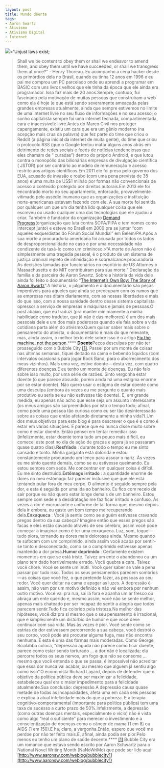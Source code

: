 ```yaml
---
layout: post
title: Mundo doente
tags:
- Aaron Swartz
- Ativismo
- Ativismo Digital
- Internet
---
```


![](https://cdn-images-1.medium.com/max/2560/1*CT5ikLXw_YBmqWw4kT-qBg.png)>“Unjust laws exist;
>Shall we be content to obey them or shall we endeavor to amend them, and obey them until we have succeeded,
>or shall we transgress them at once?”
>– Henry Thoreau.
Eu acompanho a cena hacker desde os primórdios dela no Brasil, quando eu tinha 12 anos em 1996 e eu pai me comprou um PC parcelado onde eu aprendi a programar em BASIC com uns livros velhos que ele tinha da época que ele ainda era programador. Isso faz mais de 20 anos.Sempre, contudo, fui fascinado pela motivação de muitas pessoas que construíram a web como ela é hoje (e que está sendo severamente ameaçada pelas grandes empresas atualmente, ainda que sempre estivemos no limite de uma internet livre no seu fluxo de informações e no seu acesso; o sonho capitalista sempre foi uma internet fechada, compartimentada, cara e inacessível): livre.Antes do Marco Civil nos proteger capengamente, existiu um cara que era um gênio moderno (na acepção mais crua da palavra) que fez parte do time que criou o Reddit (a página inicial da internet de muita gente), do time que criou o protocolo RSS (que o Google tentou matar alguns anos atrás em detrimento de redes sociais e feeds de notícias tendenciosas que eles chamam de “
curadas”) dentro do próprio Android, e que lutou contra o monopólio das bilionárias empresas de divulgação científica (
JSTOR) por ser contrário ao modelo de remuneração e acesso restrito aos artigos científicos.Em 2011 ele foi preso pelo governo dos EUA, acusado de invasão e roubo (com uma pena prevista de 35 anos) e uma multa de US$1 milhão por 
formas não convencionais de acesso a conteúdo protegido por direitos autorais.Em 2013 ele foi encontrado morto no seu apartamento, enforcado, provavelmente vitimado pelo assédio inumano que as organizações e instituição norte-americanas estavam fazendo com ele. A sua morte foi sentida por qualquer um que um dia tenha lido qualquer coisa que ele escreveu ou usado qualquer uma das tecnologias que ele ajudou a criar. Também é fundador da organização 
[Demand Progress](https://demandprogress.org/)(organização que luta contra SOPA/PIPA e tem nomes como Intercept junto)
e esteve no Brasil em 2009 pra se juntar “com aqueles esquerdistas do Fórum Social Mundial” em Belém/PA.Após a sua morte a procuradoria americana foi acusada por todos os lados de desproporcionalidade no caso e por uma necessidade não condizente de taxá-lo como um criminoso.>“A morte de Aaron não é simplesmente uma tragédia pessoal, é o produto de um sistema de justiça criminal repleto de intimidação e sobrealcance procuradoria. As decisões tomadas por funcionários no escritório de US Attorney o Massachusetts e do MIT contribuíram para sua morte.” Declaração da família e da parceira de Aaron Swartz.
Sobre a história da vida dele ainda foi feito o documentário 
“[The Internet’s Own Boy: The Story of Aaron Swartz](https://www.youtube.com/watch?v=M85UvH0TRPc)”.A história, o julgamento e o documentário são peças imperdíveis para aqueles que ainda se preocupam com os rumos que as empresas nos ditam diariamente, com as nossas liberdades e mais do que isso, com a nossa sanidade dentro desse sistema capitalista opressor a serviço de empresas e máquinas e jamais de pessoas.O post abaixo, que eu traduzi (pra manter minimamente a minha habilidade como tradutor, que já não é das melhores) é um dos mais pessoais dele e um dos mais poderosos quando ele fala sobre a vida cotidiana parta além do ativismo.Quem quiser saber mais sobre o pensamento do ativista, o documentário é mais do que relevante, mas, ainda assim, o melhor texto dele sobre isso é o artigo 
[Fix the machine, not the person](http://www.aaronsw.com/weblog/nummi).****
[**Doente**](http://www.aaronsw.com/weblog/verysick)Peços desculpas por não ter prosseguido com o Bubble City
[[1]](https://mtgr18977.wordpress.com/2018/03/13/mundo-doente/#_ftn1). Passei por um monte de coisas nas últimas semanas, fiquei deitado na cama e bebendo líquidos (com intervalos ocasionais para jogar Rock Band, para o aborrecimento dos meus vizinhos). Mais uma vez, estive doente — desta vez, com quatro diferentes doenças.E eu tenho um monte de doenças. Eu não falo sobre isso muito, por uma série de razões. Sinto vergonha estar doente (o que parece absurdo, porém ainda há uma estigma enorme por se estar doente). Não quero usar o estigma de estar doente como uma desculpa (embora às vezes eu me pergunte o quanto mais produtivo eu seria se eu não estivesse tão doente). E, em grande medida, eu apenas não acho que esse seja um assunto interessante (os meus amigos são surpreendidos por isto o tempo todo; afinal, como pode uma pessoa tão curiosa como eu ser tão desinteressada sobre as coisas que então afetando diretamente a minha vida?).Um dos meus objetivos para este blog é para descrever o que é e como é estar em várias situações. E parece que eu nunca disse muito sobre como é estar doente. Então pensei em tentar remediar isso (infelizmente, estar doente torna tudo um pouco mais difícil, eu comecei este post no dia de ação de graças e agora já se passaram quase quatro dias).**Resfriado**
: durante todo o tempo eu me sinto cansado e tonto. Minha garganta está dolorida e estou constantemente procurando um lenço para assoar o nariz. Às vezes eu me sinto quente demais, como se eu estivesse queimando. Eu estou sempre com sede. Me concentrar em qualquer coisa é difícil. Eu me sinto destruído.**Estômago irritado**
: a quantidade enorme de dores no meu estômago faz parecer inclusive que que ele está tentando pular fora de meu corpo. O alimento é seguido sempre pela dor, e esta é seguida por uma ida ao banheiro. Eu fico com receio de sair porque eu não quero estar longe demais de um banheiro. Estou sempre com sede e a desidratação me faz ficar irritado e confuso. Às vezes a dor é excruciante e uniforme de tal forma que, mesmo depois dela ir embora, eu gasto um bom tempo me recuperando dela.**Enxaqueca**
: Você já sentiu como se alguém estivesse cravando pregos dentro da sua cabeça? Imagine então que esses pregos são facas e eles estão cavando através de seu cérebro, assim você pode começar a imaginar como é ter uma enxaqueca. Luz, som, toque — tudo piora, tornando as dores mais dolorosas ainda. Mesmo quando te sufocam com um comprimido, ainda assim você acaba por sentir-se tonto e desconectado, como se o comprimido estivesse apenas mantendo a dor presa.**Humor deprimido**
: Certamente existem momentos em que se está triste. Talvez um ente o abandonou ou um plano tem dado horrivelmente errado. Você quebra a cara. Talvez você chore. Você se sente um inútil. Você quer saber se vale a pena passar por tudo isso. Todos os seus pensamentos parecem sombrios — as coisas que você fez, o que pretende fazer, as pessoas ao seu redor. Você quer deitar na cama e apagar as luzes. A depressão é assim, não vem por um motivo definido e não vai embora por nenhum outro motivo. Você vai pra rua, sai lá fora e apanha um ar fresco ou abraça um ente querido e, mesmo assim, você não se sente melhor, apenas mais chateado por ser incapaz de sentir a alegria que todos parecem sentir.Tudo fica colorido pela tristeza.Na melhor das hipóteses, você diz pra si mesmo que o seu pensamento é irracional, que é simplesmente um distúrbio de humor e que você deve continuar com sua vida. Mas às vezes é pior. Você sente como se estrias de dor estivessem percorrendo a sua cabeça, você destrói o seu corpo, você pode até procurar alguma fuga, mas não encontra nenhuma. E esta é uma das formas mais moderadas. Como George Scialabba coloca, “depressão aguda não parece como ficar doente, parece como estar sendo torturado … a dor não é localizada; ela percorre todos os seus nervos, um fogo que não se consome … mesmo que você entenda o que se passa, é impossível não acreditar que essa dor nunca vai acabar, ou mesmo que alguém já sentiu algo como isso”.O economista Richard Layard, depois de defender que o objetivo da política pública deve ser maximizar a felicidade, estabeleceu qual era o maior impedimento para a felicidade atualmente.Sua conclusão: depressão.A depressão causa quase metade de todas as incapacidades, afeta uma em cada seis pessoas e explica a atual infelicidade mais do que a pobreza. E a terapia cognitivo-comportamental (importante para política pública) tem uma taxa de sucesso a curto prazo de 50%.Infelizmente, a depressão (como outras doenças mentais, especialmente o vício) não é vista como algo “real o suficiente” para merecer o investimento e a conscientização de doenças como o câncer de mama (1 em 8) ou AIDS (1 em 150).E há, claro, a vergonha.Então, espero que você me perdoe por não ter feito mais.E, afinal, ainda podia ser pior.Pelo menos eu tenho um plano de saúde decente.****
[[1]](https://mtgr18977.wordpress.com/2018/03/13/mundo-doente/#_ftnref1) Bubble City era um romance que estava sendo escrito por Aaron Schwartz para o National Novel Writing Month (NaNoWriMo) que pode ser lido aqui: 
[http://www.aaronsw.com/weblog/bubblecity1](http://www.aaronsw.com/weblog/bubblecity1)
